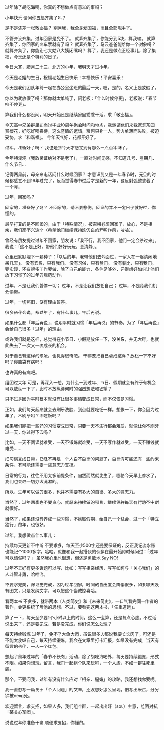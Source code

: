 
过年除了胡吃海喝，你真的不想做点有意义的事吗？

小年快乐
请问你五福齐集了吗？

是不是还差一张敬业福？
别问我，我全是爱国福，而且全部甩手了。

不管齐没齐集，过年回家是免不了。
就算齐集了，你能分到5块，算我输。
就算齐集了，你回家的火车票就有了吗？
就算齐集了，马云爸爸能给你一个对象吗？
就算齐集了，你能让七大姑八大姨闭嘴吗？
算了，我还是做点正经事儿，除了集福，今天还是个特别的日子。

今日大寒，腊月二十三，北方的小年，我明天才过小年。

今天是老姐的生日，祝福老姐生日快乐！幸福快乐！平安喜乐！

今天是我们团队年前一起在办公室坐班的最后一天，嗯，是的，名义上是放假了。

你以为就放假了吗？那你就太单纯了，问老板：「什么时候停更」，老板说：「春节咱不停更」。

算我们什么都没问，明天开始还是继续家里乖乖干活，求「敬业福」。

今天高中兄弟群里在商讨毕业10周年聚会时间和地点，我邀请他们来我家逛茶园赏樱花，好吃好喝招待，这么盛情的邀请，奈何只身一人，势力单薄而失败，被迫妥协，求「和谐福」。
今年天气好，花都开好了。



过年，准备好了吗？
我也是到今天才感觉到有那么一点点年味了。

今年特混沌（我敢保证绝对不是老了），一直对时间无感，不知道几号、星期几、什么节日…

记得两周前，母亲来电话问什么时候回家？
才意识到又是一年春节时，元旦的时候都感觉不到16年过完了，反而觉得春节过后才是新的一年，这反射弧整整着了一个月。

过年，回家吗？

回家的，准备好了吗？
不回家的，请不要悲伤，回家的并不一定日子就好过，你懂的。

最早打算的是不回家的，由于「特殊情况」，被召唤必须回家了。放心，不是相亲，我们家不兴这个（希望他们继续保持这优良的开明作风，哈哈）。

曾经有朋友提过过年不回家，朋友说：「我不行，我不回家，他们一定会杀过来」。我说：「这不是正好，带他们好好玩玩，更清静」。

心里已默默埋下一颗种子：「以后的年，我带他们去外面过，一家人在一起清闲地呆几天」。
没有宾客，只有我们。
没有习俗，只有我们。
没有攀比，只有我们。
要实现，还有很多工作要做，除了自己的能力、条件足够外，还得想好如何让他们放下习惯了的过年的规范动作。

过年，不是让我们暂停一切；
过年，不是让我们放任自己；
过年，不是给我们机会偷懒。

过年，一切照旧，没有理由暂停。

很多伙伴会说，都过年了，有什么事儿，年后再说。

如果什么都「年后再说」，说明平时就习惯「年后再说」的节奏，为了「年后再说」会给自己很多「过年」的理由。

或许我们就是这样，总觉得在小节日、小假期放任一下，没关系，并无大碍，也就此失去了一次又一次成长的机会。

对于自己有这样的想法，也觉得很奇葩。
干嘛要把自己虐成这样？放松一下不好吗？你脑袋有病吗？

也许真的有病吧。


组团过大年
可是，再深入一想。为什么一到过年、节日、假期就会有终于有机会可以放纵一下了，此时不放纵待何时的强烈想法和欲望？

只不过是因为平时根本就没有让很多事情变成日常，而不仅仅是习惯。

正如，我们每天起来就会去刷牙洗脸、到点就要吃饭一样。想像一下，你会因为过年了，不刷牙吗？不吃饭吗？

如果我们能把一些好的习惯变成日常，只要一天不进行都会难受，就像让你不刷牙过一天，你过得下去吗？

比如，一天不阅读就难受，一天不锻炼就难受，一天不写作就难受，一天不赚钱就难受……

把习惯变成日常，已经不再是一个人自不自律的问题了，自律有可能还有一些约束条件，有可能还需要一些意志力支撑。

日常的行为，往往不用太多前提条件，自然而然就发生了，哪怕今天早上停水了，我们也会尽一切办法洗漱的。

所以，过年可以做的很多，也并不需要有多大的自律、多大的意志力。

当然了，过年回家也不要贪心，就原来持续做的项目，继续保持每天有行动不中断就很好。

当然了，如果还没有养成一些习惯，不妨趁假期，给自己一个机会，过一个「特立独行」的年，也很好。

过年，我想做点什么事儿：

持续每天更新不中断
不要求多，每天至少500字还是要保证的，反正我记流水账也能记个1000多字，哈哈。就像和我一起搭伙的伙伴在最开始的时候问过：「过年可以请假吗？」
虽然我心里也很想，但还是勇敢地 Say NO!

过年不正好有更多话题可以写，比如：写写相亲经历，写写如何与「关心我们」的人斗智斗勇，哈哈哈。

不要求完美，保证先完成，因为过年回家，时间的自由度会降低很多，如果哪天没有图文，只是发纯文字，可以把这个当成惊喜哈。

看两本书
不贪多，就带两本《人类简史》和《未来简史》，一口气看完同一作者的著作，会更系统了解他的思想。不过，要看完这两本书，「任重道远」。

算了一下，每天至少要1个小时以上的时间，这么一盘算，还是有点心虚。不过话说出来了，还是要完成，若是没完成，你们说怎么处理？

每天持续锻炼
过年了，免不了大鱼大肉，虽说很多人都说我要长长肉了，可还是不能太放纵自己，每天持续锻炼，我会在文章里打卡汇报，如果没有完成，当天有留言的伙伴，一人一个红包。

想起了前年过年的「春节不长肉」活动，除了胡吃海喝外，每天要持续锻炼，形式不限。如果你想玩，留言，我们一起组个队来玩吧，一个人虐，不如一群往死里虐。


那个，不要问我，过年有没有什么应对「相亲、逼婚」的攻略，我还想找你要呢。

我一直想写一篇关于「个人问题」的文章，还没想好怎么呈现，怕写出来后，分分钟被neng死。

欢迎留言，求支招，如果人多，我们组个群，一起出出好（sou）主意，组团对抗「某关心军团」。

说说过年你准备干嘛
顺便求支招，你懂的。


